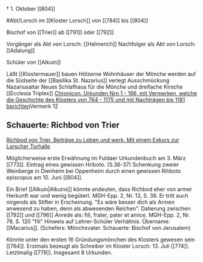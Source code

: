 † 1. Oktober [[804]]

#Abt/Lorsch im [[Kloster Lorsch]] von [[784]] bis [[804]]

Bischof von [[Trier]] ab [[791]] oder [[792]]

Vorgänger als Abt von Lorsch: [[Helmerich]]
Nachfolger als Abt von Lorsch: [[Adalung]]

Schüler von [[Alkuin]]

Läßt [[Klostermauer]] bauen
Hölzerne Wohnhäuser der Mönche werden auf die Südseite der [[Basilika St. Nazarius]] verlegt
Ausschmückung Nazariusaltar
Neues Schlafhaus für die Mönche und dreifache Kirsche [[Ecclesia Triplex]] [Chronicon. Urkunden Nrn 1 - 166, mit Vermerken, welche die Geschichte des Klosters von 764 - 1175 und mit Nachträgen bis 1181 berichten](zotero://select/library/items/E7KL9W8E)Vermerk 12

## Schauerte: Richbod von Trier
[Richbod von Trier. Beiträge zu Leben und werk. Mit einem Exkurs zur Lorscher Torhalle](zotero://select/library/items/B6CKUH8I)

Möglicherweise erste Erwähnung im Fuldaer Urkundenbuch am 3. März [[773]]. Eintrag eines gewissen Hriboto. (S.36-37)
Schenkung zweier Weinberge in Dienheim bei Oppenheim durch einen gewissen Rihboto episcopus am 10. Juni [[804]].

Ein Brief [[Alkuin|Alkuins]] könnte andeuten, dass Richbod eher von armer Herkunft war und wenig begütert. MGH-Epp. 2, Nr. 13, S. 38. Er tritt auch nirgends als Stifter in Erscheinung.
"Es wäre besser dich als Armen anwesend zu haben, denn als abwesenden Reichen". Datierung zwischen [[792]] und [[796]]
Anrede als: fili, frater, pater et amice. MGH-Epp. 2, Nr. 78, S. 120
"fili" Hinweis auf Lehrer-Schüler Verhältnis.
Übername: [[Macarius]]. (Schefers: Mönchsvater. Schauerte: Bischof von Jerusalem)

Könnte unter den ersten 16 Gründungsmönchen des Klosters gewesen sein [[764]].
Erstmals bezeugt als Schreiber im Kloster Lorsch: 13. Juli [[774]]. Letztmalig [[778]]. Insgesamt 8 Urkunden.

